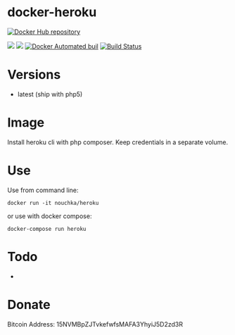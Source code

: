 # docker-heroku

[![Docker Hub repository](http://dockeri.co/image/nouchka/heroku)](https://registry.hub.docker.com/u/nouchka/heroku/)

[![](https://images.microbadger.com/badges/image/nouchka/heroku.svg)](https://microbadger.com/images/nouchka/heroku "Get your own image badge on microbadger.com")
[![](https://images.microbadger.com/badges/version/nouchka/heroku.svg)](https://microbadger.com/images/nouchka/heroku "Get your own version badge on microbadger.com")
[![Docker Automated buil](https://img.shields.io/docker/automated/nouchka/heroku.svg)](https://hub.docker.com/r/nouchka/heroku/)
[![Build Status](https://travis-ci.org/nouchka/docker-heroku.svg?branch=master)](https://travis-ci.org/nouchka/docker-heroku)
<!---
[![Docker Stars](https://img.shields.io/docker/stars/nouchka/docker-heroku.svg)](https://hub.docker.com/r/nouchka/heroku/)
[![Docker Pulls](https://img.shields.io/docker/pulls/nouchka/docker-heroku.svg)]()
--->

# Versions

* latest (ship with php5)

# Image
Install heroku cli with php composer. Keep credentials in a separate volume.

# Use

Use from command line:

	docker run -it nouchka/heroku
or use with docker compose:

	docker-compose run heroku

# Todo

* 

# Donate

Bitcoin Address: 15NVMBpZJTvkefwfsMAFA3YhyiJ5D2zd3R
